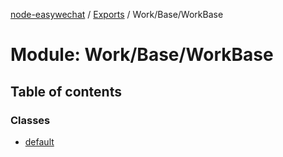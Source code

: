 [node-easywechat](../README.md) / [Exports](../modules.md) / Work/Base/WorkBase

# Module: Work/Base/WorkBase

## Table of contents

### Classes

- [default](../classes/Work_Base_WorkBase.default.md)
